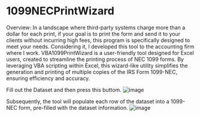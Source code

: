 # 1099NECPrintWizard
Overview:
In a landscape where third-party systems charge more than a dollar for each print, if your goal is to print the form and send it to your clients without incurring high fees, this program is specifically designed to meet your needs. Considering it, I developed this tool to the accounting firm where I work.
VBA1099PrintWizard is a user-friendly tool designed for Excel users, created to streamline the printing process of NEC 1099 forms. By leveraging VBA scripting within Excel, this wizard-like utility simplifies the generation and printing of multiple copies of the IRS Form 1099-NEC, ensuring efficiency and accuracy.

Fill out the Dataset and then press this buttom.
![image](https://github.com/gustavomiozzo/1099NECPrintWizard/assets/106555187/6b14ca32-2fcb-4ada-b195-0772615ceed8)

Subsequently, the tool will populate each row of the dataset into a 1099-NEC form, pre-filled with the dataset information.
![image](https://github.com/gustavomiozzo/1099NECPrintWizard/assets/106555187/5e9741b3-e4b3-41ce-9d09-a52ef039271d)


